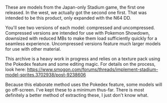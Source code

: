 These are models from the Japan-only Stadium game, the first one released. In the west, we actually got the second one first. That was intended to be this product, only expanded with the N64 DD. 

You'll see two versions of each model: compressed and uncompressed. Compressed versions are intended for use with Pokemon Showdown, downsized with reduced MBs to make them load sufficiently quickly for a seamless experience. Uncompressed versions feature much larger models for use with other material.

This archive is a heavy work in progress and relies on a texture pack using the Pokedex feature and some editing magic. For details on the process, look here: https://www.smogon.com/forums/threads/implement-stadium-model-sprites.3702938/post-9238606

Because this elaborate method uses the Pokedex feature, some models will go off-screen. I've kept these to a minimum thus-far. There is most definitely a better method of extracting these, I just don't know what.
